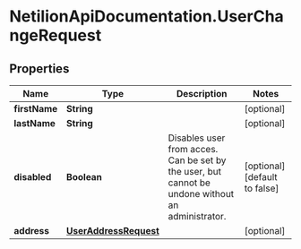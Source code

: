 # NetilionApiDocumentation.UserChangeRequest

## Properties
Name | Type | Description | Notes
------------ | ------------- | ------------- | -------------
**firstName** | **String** |  | [optional] 
**lastName** | **String** |  | [optional] 
**disabled** | **Boolean** | Disables user from acces. Can be set by the user, but cannot be undone without an administrator. | [optional] [default to false]
**address** | [**UserAddressRequest**](UserAddressRequest.md) |  | [optional] 


